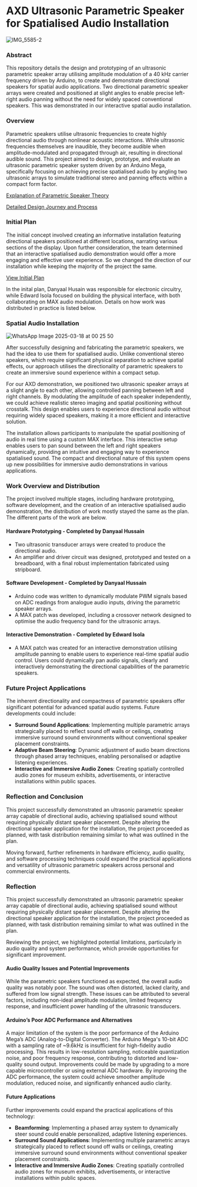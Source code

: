 # AXD Ultrasonic Parametric Speaker for Spatialised Audio Installation

![IMG_5585-2](https://github.com/user-attachments/assets/44825533-8027-448e-ba40-734f7b2ee0f4)

### Abstract
This repository details the design and prototyping of an ultrasonic parametric speaker array utilising amplitude modulation of a 40 kHz carrier frequency driven by Arduino, to create and demonstrate directional speakers for spatial audio applications. Two directional parametric speaker arrays were created and positioned at slight angles to enable precise left-right audio panning without the need for widely spaced conventional speakers. This was demonstrated in our interactive spatial audio installation.

### Overview
Parametric speakers utilise ultrasonic frequencies to create highly directional audio through nonlinear acoustic interactions. While ultrasonic frequencies themselves are inaudible, they become audible when amplitude-modulated and propagated through air, resulting in directional audible sound. This project aimed to design, prototype, and evaluate an ultrasonic parametric speaker system driven by an Arduino Mega, specifically focusing on achieving precise spatialised audio by angling two ultrasonic arrays to simulate traditional stereo and panning effects within a compact form factor.

[Explanation of Parametric Speaker Theory](Parametric%20Speaker%20Theory.md) 

[Detailed Design Journey and Process](Design%Journey.md) 

### Initial Plan

The initial concept involved creating an informative installation featuring directional speakers positioned at different locations, narrating various sections of the display. Upon further consideration, the team determined that an interactive spatialised audio demonstration would offer a more engaging and effective user experience. So we changed the direction of our installation while keeping the majority of the project the same. 

[View Initial Plan](AXD-InstallationInitialPlan.pdf) 

In the inital plan, Danyaal Husain was responsible for electronic circuitry, while Edward Isola focused on building the physical interface, with both collaborating on MAX audio modulation. Details on how work was distributed in practice is listed below.

### Spatial Audio Installation

![WhatsApp Image 2025-03-18 at 00 25 50](https://github.com/user-attachments/assets/bbc7f950-0914-40f0-9461-b950306ba9c1)

After successfully designing and fabricating the parametric speakers, we had the idea to use them for spatialised audio. Unlike conventional stereo speakers, which require significant physical separation to achieve spatial effects, our approach utilises the directionality of parametric speakers to create an immersive sound experience within a compact setup.

For our AXD demonstration, we positioned two ultrasonic speaker arrays at a slight angle to each other, allowing controlled panning between left and right channels. By modulating the amplitude of each speaker independently, we could achieve realistic stereo imaging and spatial positioning without crosstalk. This design enables users to experience directional audio without requiring widely spaced speakers, making it a more efficient and interactive solution.

The installation allows participants to manipulate the spatial positioning of audio in real time using a custom MAX interface. This interactive setup enables users to pan sound between the left and right speakers dynamically, providing an intuitive and engaging way to experience spatialised sound. The compact and directional nature of this system opens up new possibilities for immersive audio demonstrations in various applications.

### Work Overview and Distribution
The project involved multiple stages, including hardware prototyping, software development, and the creation of an interactive spatialised audio demonstration, the distribution of work mostly stayed the same as the plan. The different parts of the work are below.

#### Hardware Prototyping - Completed by Danyaal Hussain
- Two ultrasonic transducer arrays were created to produce the directional audio.
- An amplifier and driver circuit was designed, prototyped and tested on a breadboard, with a final robust implementation fabricated using stripboard.

#### Software Development - Completed by Danyaal Hussain
- Arduino code was written to dynamically modulate PWM signals based on ADC readings from analogue audio inputs, driving the parametric speaker arrays.
- A MAX patch was developed, including a crossover network designed to optimise the audio frequency band for the ultrasonic arrays.

#### Interactive Demonstration - Completed by Edward Isola
- A MAX patch was created for an interactive demonstration utilising amplitude panning to enable users to experience real-time spatial audio control. Users could dynamically pan audio signals, clearly and interactively demonstrating the directional capabilities of the parametric speakers.

### Future Project Applications
The inherent directionality and compactness of parametric speakers offer significant potential for advanced spatial audio systems. Future developments could include:

- **Surround Sound Applications**: Implementing multiple parametric arrays strategically placed to reflect sound off walls or ceilings, creating immersive surround sound environments without conventional speaker placement constraints.
- **Adaptive Beam Steering**: Dynamic adjustment of audio beam directions through phased array techniques, enabling personalised or adaptive listening experiences.
- **Interactive and Immersive Audio Zones**: Creating spatially controlled audio zones for museum exhibits, advertisements, or interactive installations within public spaces.

### Reflection and Conclusion
This project successfully demonstrated an ultrasonic parametric speaker array capable of directional audio, achieving spatialised sound without requiring physically distant speaker placement. Despite altering the directional speaker application for the installation, the project proceeded as planned, with task distribution remaining similar to what was outlined in the plan.

Moving forward, further refinements in hardware efficiency, audio quality, and software processing techniques could expand the practical applications and versatility of ultrasonic parametric speakers across personal and commercial environments.


### Reflection 
This project successfully demonstrated an ultrasonic parametric speaker array capable of directional audio, achieving spatialised sound without requiring physically distant speaker placement. Despite altering the directional speaker application for the installation, the project proceeded as planned, with task distribution remaining similar to what was outlined in the plan. 

Reviewing the project, we highlighted potential limitations, particularly in audio quality and system performance, which provide opportunities for significant improvement.

#### Audio Quality Issues and Potential Improvements
While the parametric speakers functioned as expected, the overall audio quality was notably poor. The sound was often distorted, lacked clarity, and suffered from low signal strength. These issues can be attributed to several factors, including non-ideal amplitude modulation, limited frequency response, and insufficient power handling of the ultrasonic transducers.

#### Arduino’s Poor ADC Performance and Alternatives  
A major limitation of the system is the poor performance of the Arduino Mega’s ADC (Analog-to-Digital Converter). The Arduino Mega's 10-bit ADC with a sampling rate of ~9.6kHz is insufficient for high-fidelity audio processing. This results in low-resolution sampling, noticeable quantization noise, and poor frequency response, contributing to distorted and low-quality sound output. Improvements could be made by upgrading to a more capable microcontroller or using external ADC hardware. By improving the ADC performance, the system could achieve smoother amplitude modulation, reduced noise, and significantly enhanced audio clarity.

#### Future Applications 
Further improvements could expand the practical applications of this technology:
- **Beamforming**: Implementing a phased array system to dynamically steer sound could enable personalized, adaptive listening experiences.
- **Surround Sound Applications**: Implementing multiple parametric arrays strategically placed to reflect sound off walls or ceilings, creating immersive surround sound environments without conventional speaker placement constraints.
- **Interactive and Immersive Audio Zones**: Creating spatially controlled audio zones for museum exhibits, advertisements, or interactive installations within public spaces.
